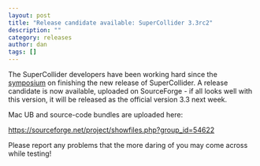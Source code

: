 ```yaml
---
layout: post
title: "Release candidate available: SuperCollider 3.3rc2"
description: ""
category: releases
author: dan
tags: []
---
```

The SuperCollider developers have been working hard since the [symposium](http://supercollider.sourceforge.net/2009/supercollider-symposium-2009-the-evidence/) on finishing the new release of SuperCollider. A release candidate is now available, uploaded on SourceForge - if all looks well with this version, it will be released as the official version 3.3 next week.

Mac UB and source-code bundles are uploaded here:

https://sourceforge.net/project/showfiles.php?group_id=54622

Please report any problems that the more daring of you may come across while testing!
